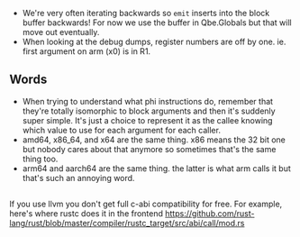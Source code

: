 - We're very often iterating backwards so `emit` inserts into the block buffer backwards!
  For now we use the buffer in Qbe.Globals but that will move out eventually.
- When looking at the debug dumps, register numbers are off by one. ie. first argument on arm (x0) is in R1.

## Words

- When trying to understand what phi instructions do, remember that they're totally isomorphic to block arguments and then it's suddenly super simple.
  It's just a choice to represent it as the callee knowing which value to use for each argument for each caller.
- amd64, x86_64, and x64 are the same thing. x86 means the 32 bit one but nobody cares about that anymore so sometimes that's the same thing too.
- arm64 and aarch64 are the same thing. the latter is what arm calls it but that's such an annoying word.

##

If you use llvm you don't get full c-abi compatibility for free.
For example, here's where rustc does it in the frontend https://github.com/rust-lang/rust/blob/master/compiler/rustc_target/src/abi/call/mod.rs

